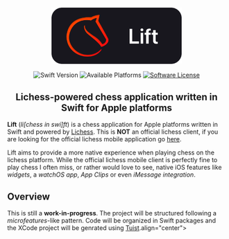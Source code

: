 <p align="center">
    <img src="/Resources/lift-banner.svg" width="300">
</p>

<p align="center">
    <img alt="Swift Version" src="https://img.shields.io/badge/Swift-5.9-orange.svg?logo=swift&logoColor=white">
    <img alt="Available Platforms" src="https://img.shields.io/badge/Platforms-iOS-blue.svg">
    <a href="https://github.com/lejoteux/lift/blob/main/LICENSE"><img alt="Software License" src="https://img.shields.io/badge/License-GPL3-brightgreen.svg"></a>
</p>

<p align="center">
  <h2 align="center">Lichess-powered chess application written in Swift for Apple platforms</h2>
</p>

**Lift** (_li[chess in swi]ft_) is a chess application for Apple platforms written in Swift and powered by [Lichess](https://lichess.org/). This is **NOT** an official lichess client, if you are looking for the official lichess mobile application go [here](https://github.com/lichess-org/mobile).

Lift aims to provide a more native experience when playing chess on the lichess platform. While the official lichess mobile client is perfectly fine to play chess I often miss, or rather would love to see, native iOS features like _widgets_, a _watchOS app_, _App Clips_ or even _iMessage integration_.

## Overview

This is still a **work-in-progress**. The project will be structured following a _microfeatures_-like pattern. Code will be organized in Swift packages and the XCode project will be genrated using [Tuist](https://tuist.io/).align="center">
